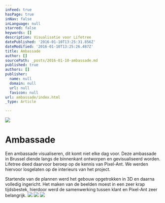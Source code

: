 ```yaml
---
inFeed: true
hasPage: true
inNav: false
inLanguage: null
starred: false
keywords: []
description: Visualisatie voor Lifetree
datePublished: '2016-01-10T13:25:31.856Z'
dateModified: '2016-01-10T13:25:26.487Z'
title: Ambassade
author: []
sourcePath: _posts/2016-01-10-ambassade.md
published: true
authors: []
publisher:
  name: null
  domain: null
  url: null
  favicon: null
url: ambassade/index.html
_type: Article

---
```

![](https://the-grid-user-content.s3-us-west-2.amazonaws.com/c98ea71c-4d05-4d59-88df-52aa68ef9207.jpg)

# Ambassade

Een ambassade visualiseren, dit komt niet elke dag voor. Deze ambassade in Brussel diende langs de binnenkant ontworpen en gevisualiseerd worden. Lifetree deed daarvoor beroep op de kennis van Pixel-Ant. We werden hiervoor losgelaten op de interieurs van het project.

Startende van de plannen werd het gebouw opgetrokken in 3D en daarna volledig ingericht. Het maken van de beelden moest in een zeer krap tijdsbestek, hierdoor werd de samenwerking tussen klant en Pixel-Ant zeer belangrijk.
![](https://the-grid-user-content.s3-us-west-2.amazonaws.com/39462767-a2aa-4125-87fe-b1224a3238d6.jpg)
![](https://the-grid-user-content.s3-us-west-2.amazonaws.com/48e47653-ac21-4ded-be33-86103b128540.jpg)
![](https://the-grid-user-content.s3-us-west-2.amazonaws.com/9613d41c-86bc-412c-b951-fe7a31a64455.jpg)
